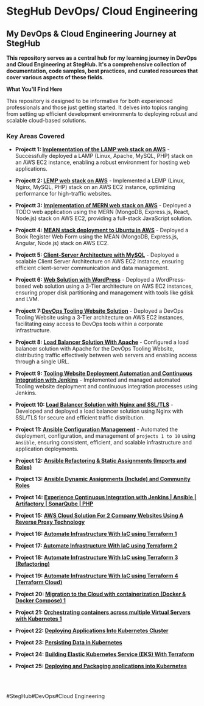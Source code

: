# StegHub DevOps/ Cloud Engineering

## My DevOps & Cloud Engineering Journey at StegHub

__This repository serves as a central hub for my learning journey in DevOps and Cloud Engineering at StegHub. It's a comprehensive collection of documentation, code samples, best practices, and curated resources that cover various aspects of these fields__.

__What You'll Find Here__

This repository is designed to be informative for both experienced professionals and those just getting started. It delves into topics ranging from setting up efficient development environments to deploying robust and scalable cloud-based solutions.

### Key Areas Covered

- __Projectt 1: [Implementation of the LAMP web stack on AWS](https://github.com/francdomain/StegHub_DevOps-Cloud_Engineering/blob/main/LAMP_STACK/lamp-stack-documentation.md)__ - Successfully deployed a LAMP (Linux, Apache, MySQL, PHP) stack on an AWS EC2 instance, enabling a robust environment for hosting web applications.

- __Projectt 2: [LEMP web stack on AWS](https://github.com/francdomain/StegHub_DevOps-Cloud_Engineering/blob/main/LEMP_STACK/lemp_stack_implementation.md)__ - Implemented a LEMP (Linux, Nginx, MySQL, PHP) stack on an AWS EC2 instance, optimizing performance for high-traffic websites.

- __Projectt 3: [Implementation of MERN web stack on AWS](https://github.com/francdomain/StegHub_DevOps-Cloud_Engineering/blob/main/MERN_WEB_STACK/mern_web_stack_implementation.md)__ - Deployed a TODO web application using the MERN (MongoDB, Express.js, React, Node.js) stack on AWS EC2, providing a full-stack JavaScript solution.

- __Projectt 4: [MEAN stack deployment to Ubuntu in AWS](https://github.com/francdomain/StegHub_DevOps-Cloud_Engineering/blob/main/MEAN_STACK/mean_stack_implementation.md)__ - Deployed a Book Register Web Form using the MEAN (MongoDB, Express.js, Angular, Node.js) stack on AWS EC2.

- __Projectt 5: [Client-Server Architecture with MySQL](https://github.com/francdomain/StegHub_DevOps-Cloud_Engineering/blob/main/Client-Server-Architecture/client_server_architecture.md)__ - Deployed a scalable Client Server Architecture on AWS EC2 instance, ensuring efficient client-server communication and data management.

- __Projectt 6: [Web Solution with WordPress](https://github.com/francdomain/StegHub_DevOps-Cloud_Engineering/blob/main/web-solution-with-wordpress/web_solution_with_wordpress.md)__ - Deployed a WordPress-based web solution using a 3-Tier architecture on AWS EC2 instances, ensuring proper disk partitioning and management with tools like gdisk and LVM.

- __Projectt 7:[DevOps Tooling Website Solution](https://github.com/francdomain/StegHub_DevOps-Cloud_Engineering/blob/main/DevOps-Tooling-Website-Solution/devops_tooling_website_solution.md)__ - Deployed a DevOps Tooling Website using a 3-Tier architecture on AWS EC2 instances, facilitating easy access to DevOps tools within a corporate infrastructure.

- __Projectt 8: [Load Balancer Solution With Apache](https://github.com/francdomain/StegHub_DevOps-Cloud_Engineering/blob/main/Load-Balancer-Solution-With-Apache/Load_Balancer_Solution_With_Apache.md)__ - Configured a load balancer solution with Apache for the DevOps Tooling Website, distributing traffic effectively between web servers and enabling access through a single URL.

- __Projectt 9: [Tooling Website Deployment Automation and Continuous Integration with Jenkins](https://github.com/francdomain/StegHub_DevOps-Cloud_Engineering/blob/main/Tooling-Website-Deployment-Automation-With-CI/Tooling_Website_Deploment_With_CI.md)__ - Implemented and managed automated Tooling website deployment and continuous integration processes using Jenkins.

- __Projectt 10: [Load Balancer Solution with Nginx and SSL/TLS](https://github.com/francdomain/StegHub_DevOps-Cloud_Engineering/blob/main/Load-Balancer-Solution-With-Nginx-And-SSL/Load_Balancer_Solution_With_Nginx_And_SSL-TLS.md)__ - Developed and deployed a load balancer solution using Nginx with SSL/TLS for secure and efficient traffic distribution.

- __Project 11: [Ansible Configuration Management](https://github.com/francdomain/StegHub_DevOps-Cloud_Engineering/blob/main/Ansible-Configuration-Management/Ansible_Configuration_Management.md)__ - Automated the deployment, configuration, and management of `projects 1 to 10` using `Ansible`, ensuring consistent, efficient, and scalable infrastructure and application deployments.

- __Project 12: [Ansible Refactoring & Static Assignments (Imports and Roles)](https://github.com/francdomain/StegHub_DevOps-Cloud_Engineering/blob/main/Ansible-Refactoring-and-Static-Assignments/Ansible_Refactoring_and_Static_Assignments.md)__

- __Project 13: [Ansible Dynamic Assignments (Include) and Community Roles](https://github.com/francdomain/StegHub_DevOps-Cloud_Engineering/blob/main/Ansible-Dynamic-Assignments/Ansible_Dynamic_Assignments.md)__

- __Project 14: [Experience Continuous Integration with Jenkins | Ansible | Artifactory | SonarQube | PHP](https://github.com/francdomain/StegHub_DevOps-Cloud_Engineering/blob/main/Continuous%20Integration%20with%20Jenkins%20%7C%20Ansible%20%7C%20Artifactory%20%7C%20SonarQube%20%7C%20PHP/project-14.md)__

- __Project 15: [AWS Cloud Solution For 2 Company Websites Using A Reverse Proxy Technology](https://github.com/francdomain/StegHub_DevOps-Cloud_Engineering/blob/main/AWS_Cloud_Solution_For_2_Company_Websites_Using_A_Reverse_Proxy_Technology/project_15.md)__

- __Project 16: [Automate Infrastructure With IaC using Terraform 1](https://github.com/francdomain/StegHub_DevOps-Cloud_Engineering/blob/main/Automate_Infrastructure_With_IaC_using_Terraform/project_16.md)__

- __Project 17: [Automate Infrastructure With IaC using Terraform 2](https://github.com/francdomain/StegHub_DevOps-Cloud_Engineering/blob/main/Automate_Infrastructure_With_IaC_using_Terraform_2/project_17.md)__

- __Project 18: [Automate Infrastructure With IaC using Terraform 3 (Refactoring)](https://github.com/francdomain/StegHub_DevOps-Cloud_Engineering/blob/main/Automate_Infrastructure_With_IaC_using_Terraform_3/project_18.md)__

- __Project 19: [Automate Infrastructure With IaC using Terraform 4 (Terraform Cloud)](https://github.com/francdomain/StegHub_DevOps-Cloud_Engineering/blob/main/Automate_Infrastructure_With_IaC_using_Terraform_4/project_19.md)__

- __Project 20: [Migration to the Сloud with containerization (Docker & Docker Compose) 1](https://github.com/francdomain/StegHub_DevOps-Cloud_Engineering/blob/main/Migration_to_the_%D0%A1loud_with_containerization.Docker_%26_Docker-Compose/project_20.md)__

- __Project 21: [Orchestrating containers across multiple Virtual Servers with Kubernetes 1](https://github.com/francdomain/StegHub_DevOps-Cloud_Engineering/blob/main/Orchestrating_containers_across_multiple_Virtual_Servers_with_Kubernetes/project_21.md)__

- __Project 22: [Deploying Applications Into Kubernetes Cluster](https://github.com/francdomain/StegHub_DevOps-Cloud_Engineering/tree/main/Deploying_Applications_Into_Kubernetes_Cluster)__

- __Project 23: [Persisting Data in Kubernetes](https://github.com/francdomain/StegHub_DevOps-Cloud_Engineering/blob/main/Persisting_Data_in_Kubernetes/project_23.md)__

- __Project 24: [Building Elastic Kubernetes Service (EKS) With Terraform](https://github.com/francdomain/StegHub_DevOps-Cloud_Engineering/tree/main/Building_Elastic_Kubernetes_Service_(EKS)_With_Terraform)__

- __Project 25: [Deploying and Packaging applications into Kubernetes](https://github.com/francdomain/StegHub_DevOps-Cloud_Engineering/blob/main/Deploying_and_Packaging_applications_into_Kubernetes/project_25.md)__


<br>
<br>


#StegHub#DevOps#Cloud Engineering

